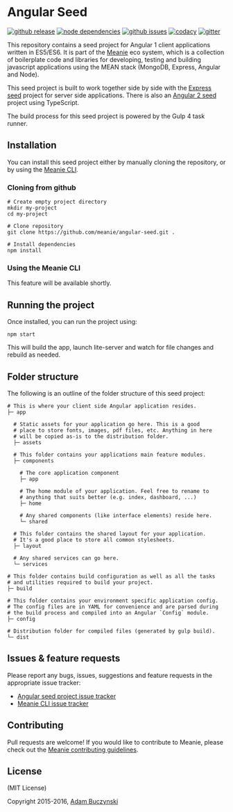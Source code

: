 # Angular Seed

[![github release](https://img.shields.io/github/release/meanie/angular-seed.svg)](https://github.com/meanie/angular-seed/releases)
[![node dependencies](https://david-dm.org/meanie/angular-seed.svg)](https://david-dm.org/meanie/angular-seed)
[![github issues](https://img.shields.io/github/issues/meanie/angular-seed.svg)](https://github.com/meanie/angular-seed/issues)
[![codacy](https://img.shields.io/codacy/e7834f33fcb24ee9a390a3872794d078.svg)](https://www.codacy.com/app/meanie/angular-seed)
[![gitter](https://img.shields.io/badge/gitter-join%20chat%20%E2%86%92-brightgreen.svg)](https://gitter.im/meanie/meanie?utm_source=badge&utm_medium=badge&utm_campaign=pr-badge&utm_content=badge)

This repository contains a seed project for Angular 1 client applications written in ES5/ES6. It is part of the [Meanie](https://github.com/meanie/meanie) eco system, which is a collection of boilerplate code and libraries for developing, testing and building javascript applications using the MEAN stack (MongoDB, Express, Angular and Node).

This seed project is built to work together side by side with the [Express seed](https://github.com/meanie/express-seed) project for server side applications. There is also an [Angular 2 seed](https://github.com/meanie/angular2-seed) project using TypeScript.

The build process for this seed project is powered by the Gulp 4 task runner.

## Installation
You can install this seed project either by manually cloning the repository, or by using the [Meanie CLI](https://www.npmjs.com/package/meanie).

### Cloning from github
```shell
# Create empty project directory
mkdir my-project
cd my-project

# Clone repository
git clone https://github.com/meanie/angular-seed.git .

# Install dependencies
npm install
```

### Using the Meanie CLI
This feature will be available shortly.
<!-- ```shell
# Create empty project directory
mkdir my-project
cd my-project

# Seed a new Angular project
meanie seed angular
```

If you don't have the Meanie CLI tool installed, you can install it using:

```shell
npm install -g meanie
```  -->

## Running the project
Once installed, you can run the project using:

```shell
npm start
```

This will build the app, launch lite-server and watch for file changes and rebuild as needed.

## Folder structure

The following is an outline of the folder structure of this seed project:

```shell
# This is where your client side Angular application resides.
├─ app

  # Static assets for your application go here. This is a good
  # place to store fonts, images, pdf files, etc. Anything in here
  # will be copied as-is to the distribution folder.
  ├─ assets

  # This folder contains your applications main feature modules.
  ├─ components

    # The core application component
    ├─ app

    # The home module of your application. Feel free to rename to
    # anything that suits better (e.g. index, dashboard, ...)
    ├─ home

    # Any shared components (like interface elements) reside here.
    └─ shared

  # This folder contains the shared layout for your application.
  # It's a good place to store all common stylesheets.
  ├─ layout

  # Any shared services can go here.
  └─ services

# This folder contains build configuration as well as all the tasks
# and utilities required to build your project.
├─ build

# This folder contains your environment specific application config.
# The config files are in YAML for convenience and are parsed during
# the build process and compiled into an Angular `Config` module.
├─ config

# Distribution folder for compiled files (generated by gulp build).
└─ dist
```

## Issues & feature requests

Please report any bugs, issues, suggestions and feature requests in the appropriate issue tracker:
* [Angular seed project issue tracker](https://github.com/meanie/angular-seed/issues)
* [Meanie CLI issue tracker](https://github.com/meanie/meanie/issues)

## Contributing

Pull requests are welcome! If you would like to contribute to Meanie, please check out the [Meanie contributing guidelines](https://github.com/meanie/meanie/blob/master/CONTRIBUTING.md).

## License

(MIT License)

Copyright 2015-2016, [Adam Buczynski](http://adambuczynski.com)
